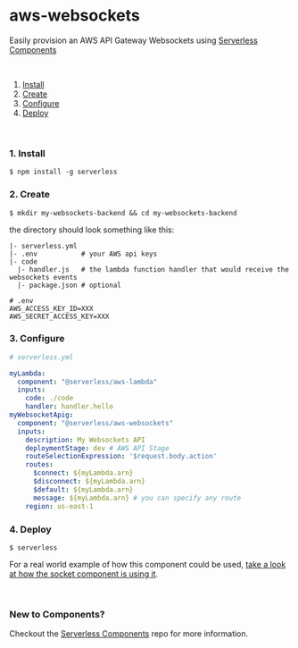 # aws-websockets
Easily provision an AWS API Gateway Websockets using [Serverless Components](https://github.com/serverless/components)

&nbsp;

1. [Install](#1-install)
2. [Create](#2-create)
3. [Configure](#3-configure)
4. [Deploy](#4-deploy)

&nbsp;


### 1. Install

```console
$ npm install -g serverless
```

### 2. Create


```console
$ mkdir my-websockets-backend && cd my-websockets-backend
```

the directory should look something like this:


```
|- serverless.yml
|- .env           # your AWS api keys
|- code
  |- handler.js   # the lambda function handler that would receive the websockets events
  |- package.json # optional
```
```
# .env
AWS_ACCESS_KEY_ID=XXX
AWS_SECRET_ACCESS_KEY=XXX
```

### 3. Configure

```yml
# serverless.yml

myLambda:
  component: "@serverless/aws-lambda"
  inputs:
    code: ./code
    handler: handler.hello
myWebsocketApig:
  component: "@serverless/aws-websockets"
  inputs:
    description: My Websockets API
    deploymentStage: dev # AWS API Stage
    routeSelectionExpression: '$request.body.action'
    routes:
      $connect: ${myLambda.arn}
      $disconnect: ${myLambda.arn}
      $default: ${myLambda.arn}
      message: ${myLambda.arn} # you can specify any route
    region: us-east-1
```

### 4. Deploy

```console
$ serverless
```
For a real world example of how this component could be used, [take a look at how the socket component is using it](https://github.com/serverless-components/backend-socket/).

&nbsp;

### New to Components?

Checkout the [Serverless Components](https://github.com/serverless/components) repo for more information.
